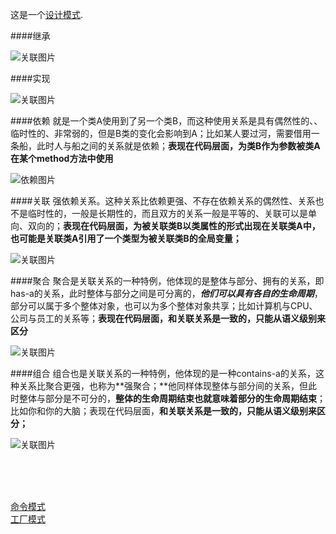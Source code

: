 

这是一个[设计模式](http://design-patterns.readthedocs.io/zh_CN/latest/structural_patterns/bridge.html).


####继承

![关联图片](http://p.blog.csdn.net/images/p_blog_csdn_net/sfdev/EntryImages/20090218/Generalization.jpg "这是关联图片")

####实现

![关联图片](http://p.blog.csdn.net/images/p_blog_csdn_net/sfdev/EntryImages/20090218/Realization.jpg "这是关联图片")

####依赖
就是一个类A使用到了另一个类B，而这种使用关系是具有偶然性的、、临时性的、非常弱的，但是B类的变化会影响到A；比如某人要过河，需要借用一条船，此时人与船之间的关系就是依赖；**表现在代码层面，为类B作为参数被类A在某个method方法中使用**

![依赖图片](http://p.blog.csdn.net/images/p_blog_csdn_net/sfdev/EntryImages/20090218/Dependence.jpg "这是依赖图片")


####关联
强依赖关系。这种关系比依赖更强、不存在依赖关系的偶然性、关系也不是临时性的，一般是长期性的，而且双方的关系一般是平等的、关联可以是单向、双向的；**表现在代码层面，为被关联类B以类属性的形式出现在关联类A中，也可能是关联类A引用了一个类型为被关联类B的全局变量；** 

![关联图片](http://p.blog.csdn.net/images/p_blog_csdn_net/sfdev/EntryImages/20090218/Association.jpg "这是关联图片")

####聚合
聚合是关联关系的一种特例，他体现的是整体与部分、拥有的关系，即has-a的关系，此时整体与部分之间是可分离的，***他们可以具有各自的生命周期***，部分可以属于多个整体对象，也可以为多个整体对象共享；比如计算机与CPU、公司与员工的关系等；**表现在代码层面，和关联关系是一致的，只能从语义级别来区分**

![关联图片](http://p.blog.csdn.net/images/p_blog_csdn_net/sfdev/EntryImages/20090218/Aggregation.jpg "这是关联图片")

####组合
组合也是关联关系的一种特例，他体现的是一种contains-a的关系，这种关系比聚合更强，也称为**强聚合；**他同样体现整体与部分间的关系，但此时整体与部分是不可分的，**整体的生命周期结束也就意味着部分的生命周期结束**；比如你和你的大脑；表现在代码层面，**和关联关系是一致的，只能从语义级别来区分；**


![关联图片](http://p.blog.csdn.net/images/p_blog_csdn_net/sfdev/EntryImages/20090218/Composition.jpg "这是关联图片")




<br/><br/><br/>



[命令模式](http://blog.csdn.net/taozi8023/article/details/51452987)<br/>
[工厂模式](http://www.cnblogs.com/toutou/p/4899388.html#_label2)







